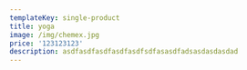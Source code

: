 ```yaml
---
templateKey: single-product
title: yoga
image: /img/chemex.jpg
price: '123123123'
description: asdfasdfasdfasdfasdfsdfasasdfadsasdasdasdad
---
```


